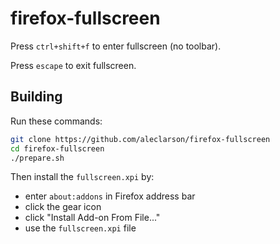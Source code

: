 # firefox-fullscreen

Press `ctrl+shift+f` to enter fullscreen (no toolbar).

Press `escape` to exit fullscreen.

## Building

Run these commands:

```sh
git clone https://github.com/aleclarson/firefox-fullscreen
cd firefox-fullscreen
./prepare.sh
```

Then install the `fullscreen.xpi` by:
- enter `about:addons` in Firefox address bar
- click the gear icon
- click "Install Add-on From File..."
- use the `fullscreen.xpi` file
